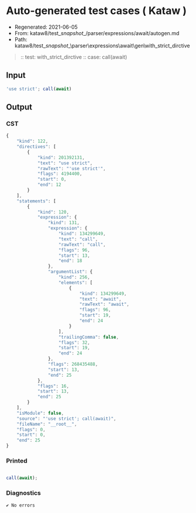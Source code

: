 # Auto-generated test cases ( Kataw )
- Regenerated: 2021-06-05
- From: kataw8/test\__snapshot__/parser/expressions/await/autogen.md
- Path: kataw8/test\__snapshot__\parser\expressions\await\gen\with_strict_dirctive
> :: test: with_strict_dirctive
> :: case: call(await)
## Input

`````js
'use strict'; call(await)
`````
## Output

### CST

```javascript
{
    "kind": 122,
    "directives": [
        {
            "kind": 201392131,
            "text": "use strict",
            "rawText": "'use strict'",
            "flags": 4194400,
            "start": 0,
            "end": 12
        }
    ],
    "statements": [
        {
            "kind": 120,
            "expression": {
                "kind": 131,
                "expression": {
                    "kind": 134299649,
                    "text": "call",
                    "rawText": "call",
                    "flags": 96,
                    "start": 13,
                    "end": 18
                },
                "argumentList": {
                    "kind": 256,
                    "elements": [
                        {
                            "kind": 134299649,
                            "text": "await",
                            "rawText": "await",
                            "flags": 96,
                            "start": 19,
                            "end": 24
                        }
                    ],
                    "trailingComma": false,
                    "flags": 32,
                    "start": 19,
                    "end": 24
                },
                "flags": 268435488,
                "start": 13,
                "end": 25
            },
            "flags": 16,
            "start": 13,
            "end": 25
        }
    ],
    "isModule": false,
    "source": "'use strict'; call(await)",
    "fileName": "__root__",
    "flags": 0,
    "start": 0,
    "end": 25
}
```

### Printed

```javascript

call(await);
```

### Diagnostics

```javascript
✔ No errors
```


